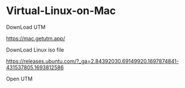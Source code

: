 # Virtual-Linux-on-Mac

DownLoad UTM

https://mac.getutm.app/

DownLoad Linux iso file

https://releases.ubuntu.com/?_ga=2.84392030.69149920.1697874841-431537805.1693812586

Open UTM

